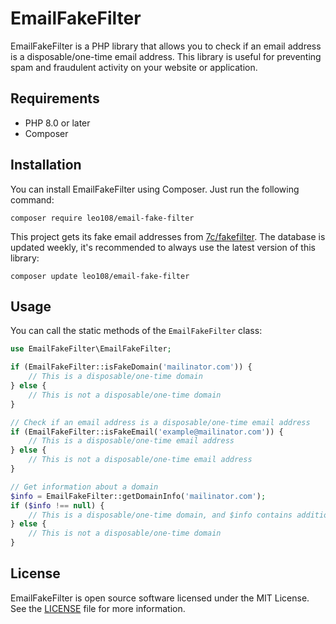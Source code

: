 # EmailFakeFilter

EmailFakeFilter is a PHP library that allows you to check if an email address is a disposable/one-time email address. This library is useful for preventing spam and fraudulent activity on your website or application.

## Requirements

- PHP 8.0 or later
- Composer

## Installation

You can install EmailFakeFilter using Composer. Just run the following command:

```
composer require leo108/email-fake-filter
```

This project gets its fake email addresses from [7c/fakefilter](https://github.com/7c/fakefilter). The database is updated weekly, it's recommended to always use the latest version of this library:

```
composer update leo108/email-fake-filter
```

## Usage

You can call the static methods of the `EmailFakeFilter` class:

```php
use EmailFakeFilter\EmailFakeFilter;

if (EmailFakeFilter::isFakeDomain('mailinator.com')) {
    // This is a disposable/one-time domain
} else {
    // This is not a disposable/one-time domain
}

// Check if an email address is a disposable/one-time email address
if (EmailFakeFilter::isFakeEmail('example@mailinator.com')) {
    // This is a disposable/one-time email address
} else {
    // This is not a disposable/one-time email address
}

// Get information about a domain
$info = EmailFakeFilter::getDomainInfo('mailinator.com');
if ($info !== null) {
    // This is a disposable/one-time domain, and $info contains additional information about it
} else {
    // This is not a disposable/one-time domain
}
```

## License

EmailFakeFilter is open source software licensed under the MIT License. See the [LICENSE](LICENSE) file for more information.
